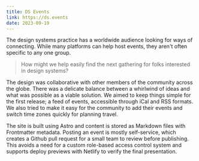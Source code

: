 ```yaml
---
title: DS Events
link: https://ds.events
date: 2023-09-19
---
```


The design systems practice has a worldwide audience looking for ways of connecting. While many platforms can help host events, they aren't often specific to any one group.

> How might we help easily find the next gathering for folks interested in design systems?

The design was collaborative with other members of the community across the globe. There was a delicate balance between a whirlwind of ideas and what was possible as a viable solution. We aimed to keep things simple for the first release; a feed of events, accessible through iCal and RSS formats. We also tried to make it easy for the community to add their events and switch time zones quickly for planning travel.

The site is built using Astro and content is stored as Markdown files with Frontmatter metadata. Posting an event is mostly self-service, which creates a Github pull request for a small team to review before publishing. This avoids a need for a custom role-based access control system and supports deploy previews with Netlify to verify the final presentation.